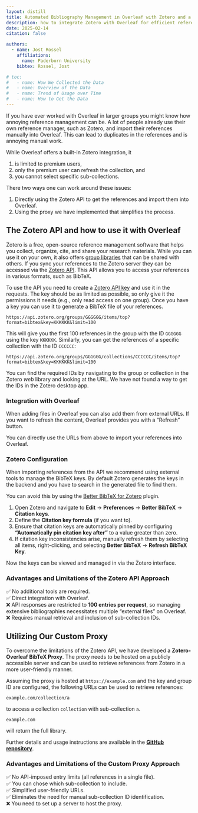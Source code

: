 ```yaml
---
layout: distill
title: Automated Bibliography Management in Overleaf with Zotero and a Custom Proxy
description: how to integrate Zotero with Overleaf for efficient reference management
date: 2025-02-14
citation: false

authors:
  - name: Jost Rossel
    affiliations:
      name: Paderborn University
    bibtex: Rossel, Jost

# toc:
#   - name: How We Collected the Data
#   - name: Overview of the Data
#   - name: Trend of Usage over Time
#   - name: How to Get the Data
---
```


If you have ever worked with Overleaf in larger groups you might know how annoying reference management can be.
A lot of people already use their own reference manager, such as Zotero, and import their references manually into Overleaf.
This can lead to duplicates in the references and is annoying manual work.

While Overleaf offers a built-in Zotero integration, it

1. is limited to premium users,
2. only the premium user can refresh the collection, and
3. you cannot select specific sub-collections.

There two ways one can work around these issues:

1. Directly using the Zotero API to get the references and import them into Overleaf.
2. Using the proxy we have implemented that simplifies the process.

## The Zotero API and how to use it with Overleaf

Zotero is a free, open-source reference management software that helps you collect, organize, cite, and share your research materials.
While you can use it on your own, it also offers [group libraries](https://www.zotero.org/groups) that can be shared with others.
If you sync your references to the Zotero server they can be accessed via the [Zotero API](https://www.zotero.org/support/dev/web_api/v3/start).
This API allows you to access your references in various formats, such as BibTeX.

To use the API you need to create a [Zotero API key](https://www.zotero.org/settings/keys/new) and use it in the requests.
The key should be as limited as possible, so only give it the permissions it needs (e.g., only read access on one group).
Once you have a key you can use it to generate a BibTeX file of your references.

```
https://api.zotero.org/groups/GGGGGG/items/top?format=bibtex&key=KKKKKK&limit=100
```

This will give you the first 100 references in the group with the ID `GGGGGG` using the key `KKKKKK`.
Similarly, you can get the references of a specific collection with the ID `CCCCCC`:

```
https://api.zotero.org/groups/GGGGGG/collections/CCCCCC/items/top?format=bibtex&key=KKKKKK&limit=100
```

You can find the required IDs by navigating to the group or collection in the Zotero *web* library and looking at the URL.
We have not found a way to get the IDs in the Zotero desktop app.

### Integration with Overleaf

When adding files in Overleaf you can also add them from external URLs.
If you want to refresh the content, Overleaf provides you with a “Refresh” button.

You can directly use the URLs from above to import your references into Overleaf.

### Zotero Configuration

When importing references from the API we recommend using external tools to manage the BibTeX keys.
By default Zotero generates the keys in the backend and you have to search in the generated file to find them.

You can avoid this by using the [Better BibTeX for Zotero](https://retorque.re/zotero-better-bibtex/installation/index.html) plugin.

1. Open Zotero and navigate to **Edit** -> **Preferences** -> **Better BibTeX** -> **Citation keys**.
2. Define the **Citation key formula** (if you want to).
3. Ensure that citation keys are automatically pinned by configuring **“Automatically pin citation key after”** to a value greater than zero.
4. If citation key inconsistencies arise, manually refresh them by selecting all items, right-clicking, and selecting **Better BibTeX** -> **Refresh BibTeX Key**.

Now the keys can be viewed and managed in via the Zotero interface.

### Advantages and Limitations of the Zotero API Approach

✅ No additional tools are required.  
✅ Direct integration with Overleaf.  
❌ API responses are restricted to **100 entries per request**, so managing extensive bibliographies necessitates multiple “external files” on Overleaf.  
❌ Requires manual retrieval and inclusion of sub-collection IDs.  

## Utilizing Our Custom Proxy

To overcome the limitations of the Zotero API, we have developed a **Zotero-Overleaf BibTeX Proxy**.
The proxy needs to be hosted on a publicly accessible server and can be used to retrieve references from Zotero in a more user-friendly manner.

Assuming the proxy is hosted at `https://example.com` and the key and group ID are configured, the following URLs can be used to retrieve references:  

```
example.com/collection/a
```

to access a collection `collection` with sub-collection `a`.

```
example.com
```

will return the full library.

Further details and usage instructions are available in the **[GitHub repository](https://github.com/UPB-SysSec/Zotero-Overleaf-BibTeX-Proxy)**.

### Advantages and Limitations of the Custom Proxy Approach

✅ No API-imposed entry limits (all references in a single file).  
✅ You can chose which sub-collection to include.  
✅ Simplified user-friendly URLs.  
✅ Eliminates the need for manual sub-collection ID identification.  
❌ You need to set up a server to host the proxy.  
